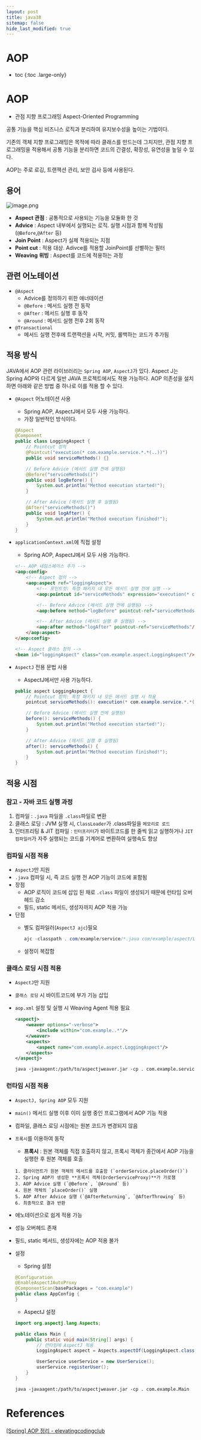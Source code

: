 ```yaml
---
layout: post
title: java38
sitemap: false
hide_last_modified: true
---
```

# AOP

* toc
{:toc .large-only}

# AOP

- 관점 지향 프로그래밍 Aspect-Oriented Programming

공통 기능을 핵심 비즈니스 로직과 분리하여 유지보수성을 높이는 기법이다.

기존의 객체 지향 프로그래밍은 목적에 따라 클래스를 만드는데 그치지만, 관점 지향 프로그래밍을 적용해서 공통 기능을 분리하면 코드의 간결성, 확장성, 유연성을 높일 수 있다.

AOP는 주로 로깅, 트랜잭션 관리, 보안 검사 등에 사용된다.

## 용어

![image.png](https://img1.daumcdn.net/thumb/R1280x0/?scode=mtistory2&fname=https%3A%2F%2Fblog.kakaocdn.net%2Fdn%2Fw10tM%2FbtqBUT6pl2y%2FFwLtIFrdc8d9tSzy1xlc30%2Fimg.png)

- **Aspect 관점** : 공통적으로 사용되는 기능을 모듈화 한 것
- **Advice** : Aspect 내부에서 실행되는 로직. 실행 시점과 함께 작성됨(`@Before`,`@After` 등)
- **Join Point** : Aspect가 실제 적용되는 지점
- **Point cut** : 적용 대상. Adivce를 적용할 JoinPoint를 선별하는 필터
- **Weaving** **위빙** : Aspect를 코드에 적용하는 과정

## 관련 어노테이션

- `@Aspect`
    - Advice를 정의하기 위한 애너테이션
    - `@Before` : 메서드 실행 전 동작
    - `@After` : 메서드 실행 후 동작
    - `@Around` : 메서드 실행 전후 2회 동작
- `@Transactional`
    - 메서드 실행 전후에 트랜잭션을 시작, 커밋, 롤백하는 코드가 추가됨

## 적용 방식

JAVA에서 AOP 관련 라이브러리는 `Spring AOP`, `AspectJ`가 있다. Aspect J는 Spring AOP와 다르게 일반 JAVA 프로젝트에서도 적용 가능하다. AOP 의존성을 설치하면 아래와 같은 방법 중 하나로 이를 적용 할 수 있다.

- `@Aspect` 어노테이션 사용
    - Spring AOP, AspectJ에서 모두 사용 가능하다.
    - 가장 일반적인 방식이다.
    
    ```java
    @Aspect
    @Component
    public class LoggingAspect {
        // Pointcut 정의
        @Pointcut("execution(* com.example.service.*.*(..))")
        public void serviceMethods() {}
    
        // Before Advice (메서드 실행 전에 실행됨)
        @Before("serviceMethods()")
        public void logBefore() {
            System.out.println("Method execution started!");
        }
    
        // After Advice (메서드 실행 후 실행됨)
        @After("serviceMethods()")
        public void logAfter() {
            System.out.println("Method execution finished!");
        }
    }
    ```
    
- `applicationContext.xml`에 직접 설정
    - Spring AOP, AspectJ에서 모두 사용 가능하다.
    
    ```html
    <!-- AOP 네임스페이스 추가 -->
    <aop:config>
        <!-- Aspect 정의 -->
        <aop:aspect ref="loggingAspect">
            <!-- 포인트컷: 특정 패키지 내 모든 메서드 실행 전에 실행 -->
            <aop:pointcut id="serviceMethods" expression="execution(* com.example.service.*.*(..))"/>
    
            <!-- Before Advice (메서드 실행 전에 실행됨) -->
            <aop:before method="logBefore" pointcut-ref="serviceMethods"/>
    
            <!-- After Advice (메서드 실행 후 실행됨) -->
            <aop:after method="logAfter" pointcut-ref="serviceMethods"/>
        </aop:aspect>
    </aop:config>
    
    <!-- Aspect 클래스 정의 -->
    <bean id="loggingAspect" class="com.example.aspect.LoggingAspect"/>
    ```
    
- `AspectJ` 전용 문법 사용
    - AspectJ에서만 사용 가능하다.
    
    ```java
    public aspect LoggingAspect {
        // Pointcut 정의: 특정 패키지 내 모든 메서드 실행 시 적용
        pointcut serviceMethods(): execution(* com.example.service.*.*(..));
    
        // Before Advice (메서드 실행 전에 실행됨)
        before(): serviceMethods() {
            System.out.println("Method execution started!");
        }
    
        // After Advice (메서드 실행 후 실행됨)
        after(): serviceMethods() {
            System.out.println("Method execution finished!");
        }
    }
    ```
    

## 적용 시점

### 참고 - 자바 코드 실행 과정

1. 컴파일 : `.java` 파일을 `.class`파일로 변환
2. 클래스 로딩 : JVM 실행 시, `ClassLoader`가 .class파일을 `메모리로 로드`
3. 인터프리팅 & JIT 컴파일 : `인터프리터`가 바이트코드를 한 줄씩 읽고 실행하거나 `JIT컴파일러`가 자주 실행되는 코드를 기계어로 변환하여 실행속도 향상

### 컴파일 시점 적용

- `AspectJ`만 지원
- `.java` 컴파일 시, 즉 코드 실행 전 AOP 기능이 코드에 포함됨
- 장점
    - AOP 로직이 코드에 삽입 된 채로 `.class` 파일이 생성되기 때문에 런타임 오버헤드 감소
    - 필드, static 메서드, 생성자까지 AOP 적용 가능
- 단점
    - 별도 컴파일러(`AspectJ ajc`)필요
        
        ```java
        ajc -classpath . com/example/service/*.java com/example/aspect/LoggingAspect.java
        ```
        
    - 설정이 복잡함

### 클래스 로딩 시점 적용

- `AspectJ`만 지원
- `클래스 로딩` 시 바이트코드에 부가 기능 삽입
- `aop.xml` 설정 및 실행 시 Weaving Agent 적용 필요
    
    ```xml
    <aspectj>
        <weaver options="-verbose">
            <include within="com.example..*"/>
        </weaver>
        <aspects>
            <aspect name="com.example.aspect.LoggingAspect"/>
        </aspects>
    </aspectj>
    ```
    
    ```xml
    java -javaagent:/path/to/aspectjweaver.jar -cp . com.example.service.UserService
    ```
    

### 런타임 시점 적용

- `AspectJ, Spring AOP` 모두 지원
- `main()` 메서드 실행 이후 이미 실행 중인 프로그램에서 AOP 기능 적용
- 컴파일, 클래스 로딩 시점에는 원본 코드가 변경되지 않음
- `프록시`를 이용하여 동작
    - **프록시** : 원본 객체를 직접 호출하지 않고, 프록시 객체가 중간에서 AOP 기능을 실행한 후 원본 객체를 호출

    ```
    1. 클라이언트가 원본 객체의 메서드를 호출함 (`orderService.placeOrder()`)
    2. Spring AOP가 생성한 **프록시 객체(OrderServiceProxy)**가 가로챔
    3. AOP Advice 실행 (`@Before`, `@Around` 등)
    4. 원본 객체의 `placeOrder()` 실행
    5. AOP After Advice 실행 (`@AfterReturning`, `@AfterThrowing` 등)
    6. 최종적으로 결과 반환
    ```
    
- 애노테이션으로 쉽게 적용 가능
- 성능 오버헤드 존재
- 필드, static 메서드, 생성자에는 AOP 적용 불가
- 설정
    - Spring 설정
    
    ```java
    @Configuration
    @EnableAspectJAutoProxy
    @ComponentScan(basePackages = "com.example")
    public class AppConfig {
    }
    ```
    
    - AspectJ 설정
    
    ```java
    import org.aspectj.lang.Aspects;
    
    public class Main {
        public static void main(String[] args) {
            // 런타임에 AspectJ 적용
            LoggingAspect aspect = Aspects.aspectOf(LoggingAspect.class);
    
            UserService userService = new UserService();
            userService.registerUser();
        }
    }
    ```
    
    ```xml
    java -javaagent:/path/to/aspectjweaver.jar -cp . com.example.Main
    ```

# References
[[Spring] AOP 정리 - elevatingcodingclub](https://elevatingcodingclub.tistory.com/13)